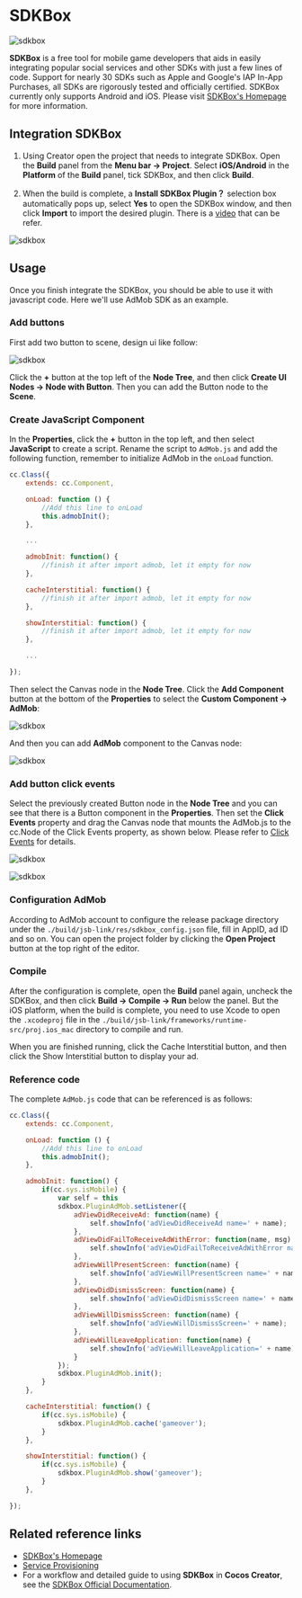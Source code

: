 # SDKBox

![sdkbox](sdkbox/logo.png)

__SDKBox__ is a free tool for mobile game developers that aids in easily integrating popular social services and other SDKs with just a few lines of code. Support for nearly 30 SDKs such as Apple and Google's IAP In-App Purchases, all SDKs are rigorously tested and officially certified. SDKBox currently only supports Android and iOS. Please visit [SDKBox's Homepage](http://www.sdkbox.com/) for more information.

## Integration SDKBox

1. Using Creator open the project that needs to integrate SDKBox. Open the **Build** panel from the **Menu bar -> Project**. Select **iOS/Android** in the **Platform** of the **Build** panel, tick SDKBox, and then click **Build**.

2. When the build is complete, a **Install SDKBox Plugin？** selection box automatically pops up, select **Yes** to open the SDKBox window, and then click **Import** to import the desired plugin. There is a [video](https://gfycat.com/entirelinearbeetle) that can be refer.

![sdkbox](sdkbox/import.png)

## Usage

Once you finish integrate the SDKBox, you should be able to use it with javascript code. Here we'll use AdMob SDK as an example.

### Add buttons

First add two button to scene, design ui like follow:

![sdkbox](sdkbox/add-button.png)

Click the **+** button at the top left of the **Node Tree**, and then click **Create UI Nodes -> Node with Button**. Then you can add the Button node to the **Scene**.

### Create JavaScript Component

In the **Properties**, click the **+** button in the top left, and then select **JavaScript** to create a script. Rename the script to `AdMob.js` and add the following function, remember to initialize AdMob in the `onLoad` function.

```js
cc.Class({
    extends: cc.Component,

    onLoad: function () {
        //Add this line to onLoad
        this.admobInit();
    },

    ...

    admobInit: function() {
        //finish it after import admob, let it empty for now
    },

    cacheInterstitial: function() {
        //finish it after import admob, let it empty for now
    },

    showInterstitial: function() {
        //finish it after import admob, let it empty for now
    },

    ...

});
```

Then select the Canvas node in the **Node Tree**. Click the **Add Component** button at the bottom of the **Properties** to select the **Custom Component -> AdMob**:

![sdkbox](sdkbox/add-admob.png)

And then you can add **AdMob** component to the Canvas node:

![sdkbox](sdkbox/add-custom-component.png)

### Add button click events

Select the previously created Button node in the **Node Tree** and you can see that there is a Button component in the **Properties**.
Then set the **Click Events** property and drag the Canvas node that mounts the AdMob.js to the cc.Node of the Click Events property, as shown below. Please refer to [Click Events](../components/button.md#button-event) for details.

![sdkbox](sdkbox/btn-cache.png)

![sdkbox](sdkbox/btn-show.png)

### Configuration AdMob

According to AdMob account to configure the release package directory under the `./build/jsb-link/res/sdkbox_config.json` file, fill in AppID, ad ID and so on. You can open the project folder by clicking the **Open Project** button at the top right of the editor.

### Compile

After the configuration is complete, open the **Build** panel again, uncheck the SDKBox, and then click **Build -> Compile -> Run** below the panel. But the iOS platform, when the build is complete, you need to use Xcode to open the `.xcodeproj` file in the `./build/jsb-link/frameworks/runtime-src/proj.ios_mac` directory to compile and run.

When you are finished running, click the Cache Interstitial button, and then click the Show Interstitial button to display your ad.

### Reference code

The complete `AdMob.js` code that can be referenced is as follows:

```js
cc.Class({
    extends: cc.Component,

    onLoad: function () {
        //Add this line to onLoad
        this.admobInit();
    },

    admobInit: function() {
        if(cc.sys.isMobile) {
            var self = this
            sdkbox.PluginAdMob.setListener({
                adViewDidReceiveAd: function(name) {
                    self.showInfo('adViewDidReceiveAd name=' + name);
                },
                adViewDidFailToReceiveAdWithError: function(name, msg) {
                    self.showInfo('adViewDidFailToReceiveAdWithError name=' + name + ' msg=' + msg);
                },
                adViewWillPresentScreen: function(name) {
                    self.showInfo('adViewWillPresentScreen name=' + name);
                },
                adViewDidDismissScreen: function(name) {
                    self.showInfo('adViewDidDismissScreen name=' + name);
                },
                adViewWillDismissScreen: function(name) {
                    self.showInfo('adViewWillDismissScreen=' + name);
                },
                adViewWillLeaveApplication: function(name) {
                    self.showInfo('adViewWillLeaveApplication=' + name);
                }
            });
            sdkbox.PluginAdMob.init();
        }
    },

    cacheInterstitial: function() {
        if(cc.sys.isMobile) {
            sdkbox.PluginAdMob.cache('gameover');
        }
    },

    showInterstitial: function() {
        if(cc.sys.isMobile) {
            sdkbox.PluginAdMob.show('gameover');
        }
    },

});
```

## Related reference links

- [SDKBox's Homepage](http://www.sdkbox.com/)
- [Service Provisioning](http://www.sdkbox.com/integrations)
- For a workflow and detailed guide to using __SDKBox__ in __Cocos Creator__, see the [SDKBox Official Documentation](http://docs.sdkbox.com/zh/qa/cocos_creator/).
